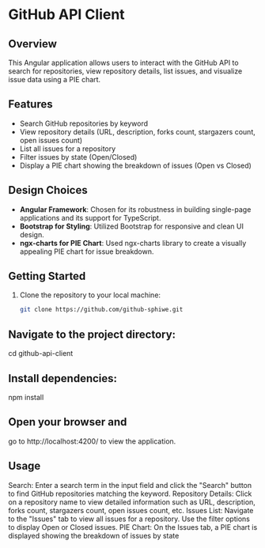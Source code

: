 # GitHub API Client

## Overview
This Angular application allows users to interact with the GitHub API to search for repositories, view repository details, list issues, and visualize issue data using a PIE chart.

## Features
- Search GitHub repositories by keyword
- View repository details (URL, description, forks count, stargazers count, open issues count)
- List all issues for a repository
- Filter issues by state (Open/Closed)
- Display a PIE chart showing the breakdown of issues (Open vs Closed)

## Design Choices
- **Angular Framework**: Chosen for its robustness in building single-page applications and its support for TypeScript.
- **Bootstrap for Styling**: Utilized Bootstrap for responsive and clean UI design.
- **ngx-charts for PIE Chart**: Used ngx-charts library to create a visually appealing PIE chart for issue breakdown.

## Getting Started
1. Clone the repository to your local machine:
   ```bash
   git clone https://github.com/github-sphiwe.git
## Navigate to the project directory:
cd github-api-client

## Install dependencies:
npm install
## Open your browser and 
go to http://localhost:4200/ to view the application.

## Usage
Search: Enter a search term in the input field and click the "Search" button to find GitHub repositories matching the keyword.
Repository Details: Click on a repository name to view detailed information such as URL, description, forks count, stargazers count, open issues count, etc.
Issues List: Navigate to the "Issues" tab to view all issues for a repository. Use the filter options to display Open or Closed issues.
PIE Chart: On the Issues tab, a PIE chart is displayed showing the breakdown of issues by state 
